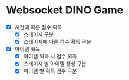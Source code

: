 # Websocket DINO Game

- [x]  시간에 따른 점수 획득
    - [x]  스테이지 구분
    - [x]  스테이지에 따른 점수 획득 구분
- [x]  아이템 획득
    - [x]  아이템 획득 시 점수 획득
    - [x]  스테이지 별 아이템 생성 구분
    - [x]  아이템 별 획득 점수 구분
